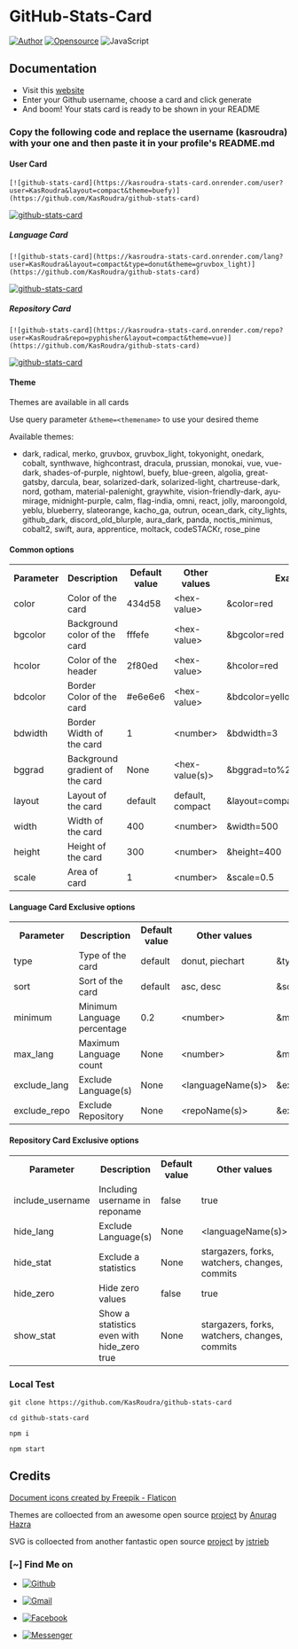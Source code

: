 # GitHub-Stats-Card

[![Author](https://img.shields.io/badge/Author-KasRoudra-purple?style=for-the-badge)](https://github.com/KasRoudra)
[![Opensource](https://img.shields.io/badge/Open%20Source-Yes-cyan?style=for-the-badge)](./LICENSE)
![JavaScript](https://img.shields.io/badge/Written%20In-JS-blue?style=for-the-badge)

<!--
![star-count](https://img.shields.io/github/stars/KasRoudra/github-stats-card?style=for-the-badge&color=orange)
![fork-count](https://img.shields.io/github/forks/KasRoudra/github-stats-card?color=cyan&style=for-the-badge&color=purple)
![watcher-count](https://img.shields.io/github/watchers/KasRoudra/github-stats-card?color=cyan&style=for-the-badge&color=purple)
![issue-count](https://img.shields.io/github/issues/KasRoudra/github-stats-card?color=red&style=for-the-badge)
![license](https://img.shields.io/github/license/KasRoudra/github-stats-card?style=for-the-badge&color=blue)
-->

## Documentation

- Visit this [website](https://kasroudra-stats-card.onrender.com)
- Enter your Github username, choose a card and click generate
- And boom! Your stats card is ready to be shown in your README

### Copy the following code and replace the username (kasroudra) with your one and then paste it in your profile's README.md

#### User Card

```
[![github-stats-card](https://kasroudra-stats-card.onrender.com/user?user=KasRoudra&layout=compact&theme=buefy)](https://github.com/KasRoudra/github-stats-card)
```

[![github-stats-card](https://kasroudra-stats-card.onrender.com/user?user=KasRoudra&layout=compact&theme=buefy)](https://github.com/KasRoudra/github-stats-card)

##### Language Card

```
[![github-stats-card](https://kasroudra-stats-card.onrender.com/lang?user=KasRoudra&layout=compact&type=donut&theme=gruvbox_light)](https://github.com/KasRoudra/github-stats-card)
```

[![github-stats-card](https://kasroudra-stats-card.onrender.com/lang?user=KasRoudra&layout=compact&type=donut&theme=gruvbox_light)](https://github.com/KasRoudra/github-stats-card)

##### Repository Card

```
[![github-stats-card](https://kasroudra-stats-card.onrender.com/repo?user=KasRoudra&repo=pyphisher&layout=compact&theme=vue)](https://github.com/KasRoudra/github-stats-card)
```

[![github-stats-card](https://kasroudra-stats-card.onrender.com/repo?user=KasRoudra&repo=pyphisher&layout=compact&theme=vue)](https://github.com/KasRoudra/github-stats-card)

#### Theme

Themes are available in all cards

Use query parameter `&theme=<themename>` to use your desired theme

Available themes:

- dark, radical, merko, gruvbox, gruvbox_light, tokyonight, onedark, cobalt, synthwave, highcontrast, dracula, prussian, monokai, vue, vue-dark, shades-of-purple, nightowl, buefy, blue-green, algolia, great-gatsby, darcula, bear, solarized-dark, solarized-light, chartreuse-dark, nord, gotham, material-palenight, graywhite, vision-friendly-dark, ayu-mirage, midnight-purple, calm, flag-india, omni, react, jolly, maroongold, yeblu, blueberry, slateorange, kacho_ga, outrun, ocean_dark, city_lights, github_dark, discord_old_blurple, aura_dark, panda, noctis_minimus, cobalt2, swift, aura, apprentice, moltack, codeSTACKr, rose_pine

#### Common options

<table>
<tr>
<th>Parameter</th>
<th>Description</th>
<th>Default value</th>
<th>Other values</th>
<th>Example</th>
</tr>
<tr>
<td>color</td>
<td>Color of the card</td>
<td>434d58</td>
<td>&lt;hex-value&gt;</td>
<td>&color=red</td>
</tr>
<tr>
<td>bgcolor</td>
<td>Background color of the card</td>
<td>fffefe</td>
<td>&lt;hex-value&gt;</td>
<td>&bgcolor=red</td>
</tr>
<tr>
<td>hcolor</td>
<td>Color of the header</td>
<td>2f80ed</td>
<td>&lt;hex-value&gt;</td>
<td>&hcolor=red</td>
</tr>
<tr>
<td>bdcolor</td>
<td>Border Color of the card</td>
<td>#e6e6e6</td>
<td>&lt;hex-value&gt;</td>
<td>&bdcolor=yellow</td>
</tr>
<tr>
<td>bdwidth</td>
<td>Border Width of the card</td>
<td>1</td>
<td>&lt;number&gt;</td>
<td>&bdwidth=3</td>
</tr>
<tr>
<td>bggrad</td>
<td>Background gradient of the card</td>
<td>None</td>
<td>&lt;hex-value(s)&gt;</td>
<td>&bggrad=to%20right,red,yellow</td>
</tr>
<tr>
<td>layout</td>
<td>Layout of the card</td>
<td>default</td>
<td>default, compact</td>
<td>&layout=compact</td>
</tr>
<tr>
<td>width</td>
<td>Width of the card</td>
<td>400</td>
<td>&lt;number&gt;</td>
<td>&width=500</td>
</tr>
<tr>
<td>height</td>
<td>Height of the card</td>
<td>300</td>
<td>&lt;number&gt;</td>
<td>&height=400</td>
</tr>
<tr>
<td>scale</td>
<td>Area of card</td>
<td>1</td>
<td>&lt;number&gt;</td>
<td>&scale=0.5</td>
</tr>
</table>

#### Language Card Exclusive options

<table>
<tr>
<th>Parameter</th>
<th>Description</th>
<th>Default value</th>
<th>Other values</th>
<th>Example</th>
<tr>
<td>type</td>
<td>Type of the card</td>
<td>default</td>
<td>donut, piechart</td>
<td>&type=piechart</td>
</tr>
<tr>
<td>sort</td>
<td>Sort of the card</td>
<td>default</td>
<td>asc, desc</td>
<td>&sort=desc</td>
</tr>
<tr>
<td>minimum</td>
<td>Minimum Language percentage</td>
<td>0.2</td>
<td>&lt;number&gt;</td>
<td>&minimum=0.5</td>
</tr>
<tr>
<td>max_lang</td>
<td>Maximum Language count</td>
<td>None</td>
<td>&lt;number&gt;</td>
<td>&max_lang=10</td>
</tr>
<tr>
<td>exclude_lang</td>
<td>Exclude Language(s)</td>
<td>None</td>
<td>&lt;languageName(s)&gt;</td>
<td>&exclude_lang=CSS</td>
</tr>
<tr>
<td>exclude_repo</td>
<td>Exclude Repository</td>
<td>None</td>
<td>&lt;repoName(s)&gt;</td>
<td>&exclude_repo=pyphisher</td>
</tr>
</table>

#### Repository Card Exclusive options

<table>
<tr>
<th>Parameter</th>
<th>Description</th>
<th>Default value</th>
<th>Other values</th>
<th>Example</th>
</tr>
<tr>
<td>include_username</td>
<td>Including username in reponame</td>
<td>false</td>
<td>true</td>
<td>&include_username=true</td>
</tr>
<tr>
<td>hide_lang</td>
<td>Exclude Language(s)</td>
<td>None</td>
<td>&lt;languageName(s)&gt;</td>
<td>&hide_lang=CSS</td>
</tr>
<tr>
<td>hide_stat</td>
<td>Exclude a statistics</td>
<td>None</td>
<td>stargazers, forks, watchers, changes, commits</td>
<td>&hide_stat=stargazers</td>
</tr>
<tr>
<td>hide_zero</td>
<td>Hide zero values</td>
<td>false</td>
<td>true</td>
<td>&hide_zero=true</td>
</tr>
<tr>
<td>show_stat</td>
<td>Show a statistics even with hide_zero true</td>
<td>None</td>
<td>stargazers, forks, watchers, changes, commits</td>
<td>&show_stat=stargazers</td>
</tr>
</table>

### Local Test

```
git clone https://github.com/KasRoudra/github-stats-card
```

```
cd github-stats-card
```

```
npm i
```

```
npm start
```

## Credits

[Document icons created by Freepik - Flaticon](https://www.flaticon.com/free-icons/document)

Themes are colloected from an awesome open source [project](https://github.com/anuraghazra/github-readme-stats/) by [Anurag Hazra](https://github.com/anuraghazra/)

SVG is colloected from another fantastic open source [project](https://github.com/jstrieb/github-stats) by [jstrieb](https://github.com/jstrieb/)

### [~] Find Me on

- [![Github](https://img.shields.io/badge/Github-KasRoudra-green?style=for-the-badge&logo=github)](https://github.com/KasRoudra2)

- [![Gmail](https://img.shields.io/badge/Gmail-KasRoudra-green?style=for-the-badge&logo=gmail)](mailto:kasroudrakrd@gmail.com)

- [![Facebook](https://img.shields.io/badge/Facebook-KasRoudra-green?style=for-the-badge&logo=messenger)](https://facebook.com/KasRoudra)

- [![Messenger](https://img.shields.io/badge/Messenger-KasRoudra-green?style=for-the-badge&logo=messenger)](https://m.me/KasRoudra)
